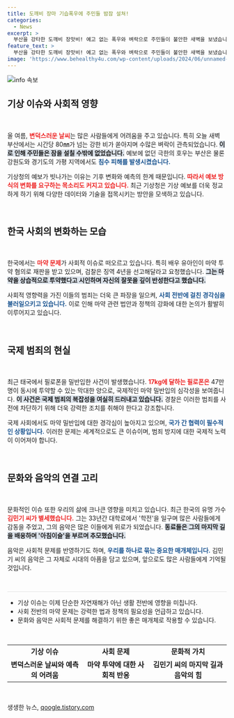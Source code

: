 ```yaml
---
title: 도깨비 장마 기습폭우에 주민들 밤잠 설쳐!
categories:
  - News
excerpt: >
  부산을 강타한 도깨비 장맛비! 예고 없는 폭우와 벼락으로 주민들이 불안한 새벽을 보냈습니다. 무더운 여름 기후 변화, 기상청 예보의 한계와 문제점도 다뤄집니다. 클릭하여 더 깊은 소식을 확인해보세요!
feature_text: >
  부산을 강타한 도깨비 장맛비! 예고 없는 폭우와 벼락으로 주민들이 불안한 새벽을 보냈습니다. 무더운 여름 기후 변화, 기상청 예보의 한계와 문제점도 다뤄집니다. 클릭하여 더 깊은 소식을 확인해보세요!
image: 'https://www.behealthy4u.com/wp-content/uploads/2024/06/unnamed-file.png'
---
```


<p><img src="https://www.behealthy4u.com/wp-content/uploads/2024/06/unnamed-file.png" alt="info 속보" /></p>

<h2 data-ke-size="size26">기상 이슈와 사회적 영향</h2>

<p data-ke-size="size16">&nbsp;</p>

<p>올 여름, <b><span style="color: #ee2323;">변덕스러운 날씨</span></b>는 많은 사람들에게 어려움을 주고 있습니다. 특히 오늘 새벽 부산에서는 시간당 80㎜가 넘는 강한 비가 쏟아지며 수많은 벼락이 관측되었습니다. <b><span style="background-color: #21538527;">이로 인해 주민들은 잠을 설칠 수밖에 없었습니다.</span></b> 예보에 없던 극한의 호우는 부산은 물론 강원도와 경기도의 가평 지역에서도 <b><span style="color: #1a5490;">침수 피해를 발생시켰습니다.</span></b> </p>

<p>기상청의 예보가 빗나가는 이유는 기후 변화와 예측의 한계 때문입니다. <b><span style="color: #ee2323;">따라서 예보 방식의 변화를 요구하는 목소리도 커지고 있습니다.</span></b> 최근 기상청은 기상 예보를 더욱 정교하게 하기 위해 다양한 데이터와 기술을 접목시키는 방안을 모색하고 있습니다.</p>

<p data-ke-size="size16">&nbsp;</p>

<h2 data-ke-size="size26">한국 사회의 변화하는 모습</h2>

<p data-ke-size="size16">&nbsp;</p>

<p>한국에서는 <b><span style="color: #ee2323;">마약 문제</span></b>가 사회적 이슈로 떠오르고 있습니다. 특히 배우 유아인이 마약 투약 혐의로 재판을 받고 있으며, 검찰은 징역 4년을 선고해달라고 요청했습니다. <b><span style="background-color: #21538527;">그는 마약을 상습적으로 투약했다고 시인하며 자신의 잘못을 깊이 반성한다고 했습니다.</span></b> </p>

<p>사회적 영향력을 가진 이들의 범죄는 더욱 큰 파장을 일으켜, <b><span style="color: #1a5490;">사회 전반에 걸친 경각심을 불러일으키고 있습니다.</span></b> 이로 인해 마약 관련 법안과 정책의 강화에 대한 논의가 활발히 이루어지고 있습니다.</p>

<p data-ke-size="size16">&nbsp;</p>

<h2 data-ke-size="size26">국제 범죄의 현실</h2>

<p data-ke-size="size16">&nbsp;</p>

<p>최근 태국에서 필로폰을 밀반입한 사건이 발생했습니다. <b><span style="color: #ee2323;">17kg에 달하는 필로폰은</span></b> 47만 명이 동시에 투약할 수 있는 막대한 양으로, 국제적인 마약 밀반입의 심각성을 보여줍니다. <b><span style="background-color: #21538527;">이 사건은 국제 범죄의 복잡성을 여실히 드러내고 있습니다.</span></b> 경찰은 이러한 범죄를 사전에 차단하기 위해 더욱 강력한 조치를 취해야 한다고 강조합니다. </p>

<p>국제 사회에서도 마약 밀반입에 대한 경각심이 높아지고 있으며, <b><span style="color: #1a5490;">국가 간 협력이 필수적인 상황입니다.</span></b> 이러한 문제는 세계적으로도 큰 이슈이며, 범죄 방지에 대한 국제적 노력이 이어져야 합니다.</p>

<p data-ke-size="size16">&nbsp;</p>

<h2 data-ke-size="size26">문화와 음악의 연결 고리</h2>

<p data-ke-size="size16">&nbsp;</p>

<p>문화적인 이슈 또한 우리의 삶에 크나큰 영향을 미치고 있습니다. 최근 한국의 유명 가수 <b><span style="color: #ee2323;">김민기 씨가 별세했습니다.</span></b> 그는 33년간 대학로에서 '학전'을 일구며 많은 사람들에게 감동을 주었고, 그의 음악은 많은 이들에게 위로가 되었습니다. <b><span style="background-color: #21538527;">동료들은 그의 마지막 길을 배웅하며 '아침이슬'을 부르며 추모했습니다.</span></b> </p>

<p>음악은 사회적 문제를 반영하기도 하며, <b><span style="color: #1a5490;">우리를 하나로 묶는 중요한 매개체입니다.</span></b> 김민기 씨의 음악은 그 자체로 시대의 아픔을 담고 있으며, 앞으로도 많은 사람들에게 기억될 것입니다.</p>

<p data-ke-size="size16">&nbsp;</p>

<hr style="height: 1px; background-color: #e1e1e1; border: none;"/>

<ul>
    <li>기상 이슈는 이제 단순한 자연재해가 아닌 생활 전반에 영향을 미칩니다.</li>
    <li>사회 전반의 마약 문제는 강력한 법과 정책의 필요성을 언급하고 있습니다.</li>
    <li>문화와 음악은 사회적 문제를 해결하기 위한 좋은 매개체로 작용할 수 있습니다.</li>
</ul>

<p data-ke-size="size16">&nbsp;</p>

<table style="width: 100%;">
    <tbody>
        <tr>
            <td style="text-align: center; height: 17px;"><b>기상 이슈</b></td>
            <td style="text-align: center; height: 17px;"><b>사회 문제</b></td>
            <td style="text-align: center; height: 17px;"><b>문화적 가치</b></td>
        </tr>
        <tr>
            <td style="text-align: center; height: 17px;"><b>변덕스러운 날씨와 예측의 어려움</b></td>
            <td style="text-align: center; height: 17px;"><b>마약 투약에 대한 사회적 반응</b></td>
            <td style="text-align: center; height: 17px;"><b>김민기 씨의 마지막 길과 음악의 힘</b></td>
        </tr>
    </tbody>
</table>

<p data-ke-size="size16">&nbsp;</p>
생생한 뉴스, <a href="https://qoogle.tistory.com" rel="dofollow">qoogle.tistory.com</a>


